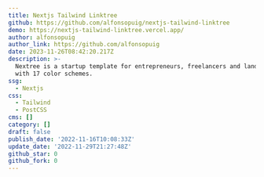 ```yaml
---
title: Nextjs Tailwind Linktree
github: https://github.com/alfonsopuig/nextjs-tailwind-linktree
demo: https://nextjs-tailwind-linktree.vercel.app/
author: alfonsopuig
author_link: https://github.com/alfonsopuig
date: 2023-11-26T08:42:20.217Z
description: >-
  Nextree is a startup template for entrepreneurs, freelancers and landing pages
  with 17 color schemes.
ssg:
  - Nextjs
css:
  - Tailwind
  - PostCSS
cms: []
category: []
draft: false
publish_date: '2022-11-16T10:08:33Z'
update_date: '2022-11-29T21:27:48Z'
github_star: 0
github_fork: 0
---
```

